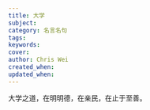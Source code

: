 ```yaml
---
title: 大学
subject: 
category: 名言名句
tags: 
keywords: 
cover: 
author: Chris Wei
created_when: 
updated_when: 
---
```


大学之道，在明明德，在亲民，在止于至善。
